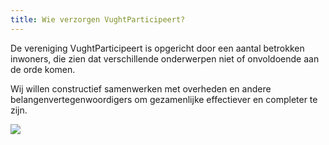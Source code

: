 ```yaml
---
title: Wie verzorgen VughtParticipeert?
---
```

De vereniging VughtParticipeert is opgericht door een aantal betrokken inwoners, die zien dat verschillende onderwerpen niet of onvoldoende aan de orde komen.

Wij willen constructief samenwerken met overheden en andere belangenvertegenwoordigers om gezamenlijke effectiever en completer te zijn.

![](/uploads/schermafdruk-2019-09-23-22.52.27.png)
